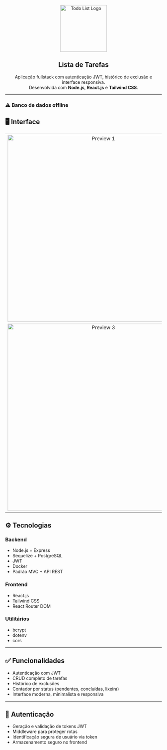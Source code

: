 <p align="center">
  <img src="https://github.com/user-attachments/assets/f88bbf98-0508-40ae-91c6-533e4ccc314a" alt="Todo List Logo" width="150" />
</p>

<h2 align="center">Lista de Tarefas</h2> 

<p align="center">
  Aplicação fullstack com autenticação JWT, histórico de exclusão e interface responsiva.<br />
  Desenvolvida com <strong>Node.js</strong>, <strong>React.js</strong> e <strong>Tailwind CSS</strong>.
</p>

---

### ⚠ Banco de dados offline

## 🖥️ Interface
<table align="center">
  <tr>
    <td align="center">
      <img src="https://github.com/user-attachments/assets/d533976a-3356-4dfe-8d2a-ad4f7557e64d" alt="Preview 1" width="600"/>
    </td>
    <td align="center">
      <img src="https://github.com/user-attachments/assets/19df8fc6-9fa7-4bd7-93b0-6e7fb13a8222" alt="Preview 2" width="600"/>
    </td>
  </tr>
  <tr>
    <td align="center">
      <img src="https://github.com/user-attachments/assets/91e7665f-5475-441e-b8ec-c9481b2ca113" alt="Preview 3" width="600"/>
    </td>
    <td align="center">
      <img src="https://github.com/user-attachments/assets/8519c5eb-71a2-4e07-993f-e171c0a81b78" alt="Preview 4" width="600"/>
    </td>
  </tr>
</table>

## ⚙️ Tecnologias

### Backend
- Node.js + Express
- Sequelize + PostgreSQL
- JWT
- Docker
- Padrão MVC + API REST

### Frontend
- React.js
- Tailwind CSS
- React Router DOM

### Utilitários
- bcrypt
- dotenv
- cors

---
  
## ✅ Funcionalidades

- Autenticação com JWT  
- CRUD completo de tarefas  
- Histórico de exclusões  
- Contador por status (pendentes, concluídas, lixeira)  
- Interface moderna, minimalista e responsiva  

---

## 🔐 Autenticação

- Geração e validação de tokens JWT  
- Middleware para proteger rotas  
- Identificação segura de usuário via token  
- Armazenamento seguro no frontend  



